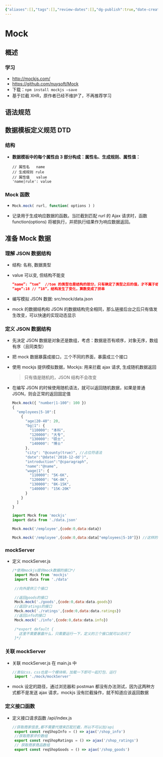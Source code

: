 ```yaml
---
{"aliases":[],"tags":[],"review-dates":[],"dg-publish":true,"date-created":"2020-09-06-Sun, 11:47:20 am","date-modified":"2023-04-29-Sat, 8:10:16 pm","permalink":"/programming/front-end/framework/engineering/mock/","dgPassFrontmatter":true}
---
```



# Mock

## 概述

### 学习

+ http://mockjs.com/
+ https://github.com/nuysoft/Mock
+ 下载：`npm install mockjs –save`
+ 基于拦截 XHR，原作者已经不维护了，不再推荐学习

## 语法规范

## 数据模板定义规范 DTD

### 结构

+ **数据模板中的每个属性由 3 部分构成：属性名、生成规则、属性值：**

  ```
  // 属性名   name
  // 生成规则 rule
  // 属性值   value
  'name|rule': value
  ```

### Mock 函数

+ ```js
  Mock.mock( rurl, function( options ) )
  ```
+ 记录用于生成响应数据的函数。当拦截到匹配 rurl 的 Ajax 请求时，函数 function(options) 将被执行，并把执行结果作为响应数据返回。

## 准备 Mock 数据

### 理解 JSON 数据结构

+ 结构: 名称, 数据类型
+ value 可以变, 但结构不能变

  ```json
  “name”: ”tom”  //tom 的类型也是结构的部分，只有确定了类型之后的值，才不属于结构
  “age”:18 // “18”，结构发生了变化，算数变成了拼串
  ```

+ 编写模拟 JSON 数据: src/mock/data.json
+ mock 的数据结构和 JSON 的数据结构完全相同，那么链接后台之后只有值发生改变，可以快速的实现动态显示

### 定义 JSON 数据结构

+ 先决定 JSON 数据是对象还是数组，考虑：数据是否有顺序，对象无序，数组有序（且同类型）
+ 把 mock 数据暴露成接口，三个不同的界面，暴露成三个接口
+ 使用 mockjs 提供模拟数据，Mockjs: 用来拦截 ajax 请求, 生成随机数据返回

  > 只有值是随机的，JSON 结构不会改变

+ 在编写 JSON 的时候使用随机语法，就可以返回随机数据，如果是普通 JSON，则会正常的返回固定值

  ```js
  Mock.mock({ "number|1-100": 100 })
  {
    "employees|5-10":[
      {
        "age|20-40": 20,
        "bg|1": {
          "110000": "本科",
          "120000": "大专",
          "130000": "硕士",
          "140000": "博士"
        },
        "city": "@county(true)", //占位符语法
        "date":"@date('2018-12-dd')",
        "introduction":"@cparagraph",
        "name":"@name",
        "wage|1": {
          "110000": "5K-6K",
          "120000": "6K-8K",
          "130000": "8K-15K",
          "140000": "15K-20K"
        }
      }
    ]
  }
  ```

  ```js
  import Mock from 'mockjs'
  import data from './data.json'
  
  Mock.mock('/employee',{code:0,data:data})
  
  Mock.mock('/employee',{code:0,data:data["employees|5-10"]}) //这样的话只有会一个数据，而不会随机产生
  ```

### mockServer

+ 定义 mockServer.js

  ```js
  /*使用mockjs提供mock数据的接口*/
   import Mock from 'mockjs'
   import data from './data'
   
   //向外提供三个接口
   
   //返回goods的接口
   Mock.mock('./goods',{code:0,data:data.goods})
   //返回ratings的接口
   Mock.mock('./ratings',{code:0,data:data.ratings})
   //返回info的接口
   Mock.mock('./info',{code:0,data:data.info})
   
   /*export default {
     这里不需要暴露什么，只需要运行一下，定义的三个接口就可以访问了
   }*/
  ```

### 关联 mockServer

+ 关联 mockServer.js 在 main.js 中

  ```js
  //类似css，css也是一个模块嘛，加载一下即可一起打包、运行
   import './mock/mockServer'
  ```

+ mock 设定的路径，通过浏览器和 postman 都没有办法测试，因为这两种方式都不是发送 ajax 请求，mockjs 没有拦截操作，就不知道应该返回数据

### 定义接口函数

+ 定义接口请求函数 /api/index.js

  ```js
  //获取商家信息,都不需要代理来匹配拦截，所以不可以加/api
   export const reqShopInfo = () => ajax('/shop_info')
   //获取商家评价数组
   export const reqShopRatings = () => ajax('/shop_ratings')
   // 获取商家商品数组
   export const reqShopGoods = () => ajax('/shop_goods')
  ```
